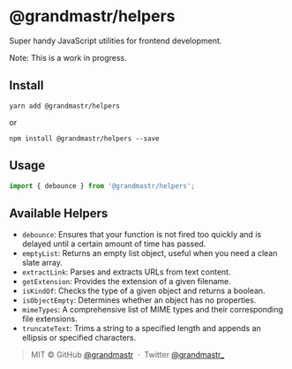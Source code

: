 # @grandmastr/helpers

Super handy JavaScript utilities for frontend development.

Note: This is a work in progress.

## Install

```shell
yarn add @grandmastr/helpers
```
or
```shell
npm install @grandmastr/helpers --save
```

## Usage

```ts
import { debounce } from '@grandmastr/helpers';
```

## Available Helpers
- `debounce`: Ensures that your function is not fired too quickly and is delayed until a certain amount of time has passed.
- `emptyList`: Returns an empty list object, useful when you need a clean slate array.
- `extractLink`: Parses and extracts URLs from text content.
- `getExtension`: Provides the extension of a given filename.
- `isKindOf`: Checks the type of a given object and returns a boolean.
- `isObjectEmpty`: Determines whether an object has no properties.
- `mimeTypes`: A comprehensive list of MIME types and their corresponding file extensions.
- `truncateText`: Trims a string to a specified length and appends an ellipsis or specified characters.


> MIT ©  GitHub
> [@grandmastr](https://github.com/grandmastr) &nbsp;&middot;&nbsp; Twitter
> [@grandmastr_](https://x.com/grandmastr_)
